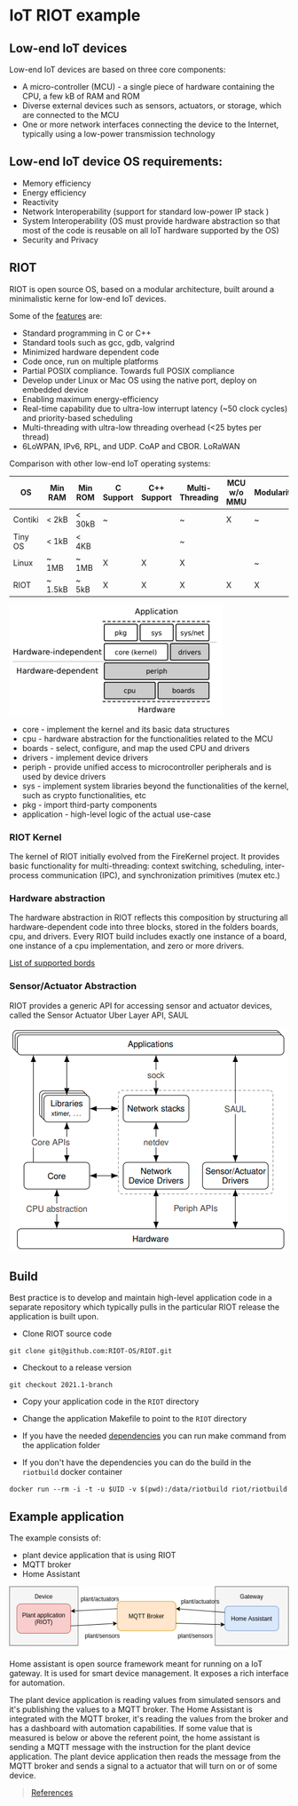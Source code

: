 # IoT RIOT example

## Low-end IoT devices

Low-end IoT devices are based on three core components:
- A micro-controller (MCU) - a single piece of hardware containing the CPU, a few kB of RAM and ROM
- Diverse external devices such as sensors, actuators, or storage, which are connected to the MCU
- One or more network interfaces connecting the device to the Internet, typically using a low-power transmission technology

## Low-end IoT device OS requirements:
- Memory efficiency
- Energy efficiency
- Reactivity
- Network Interoperability (support for standard low-power IP stack )
- System Interoperability (OS must provide hardware abstraction so that most of the code is reusable on all IoT hardware supported by the OS)
- Security and Privacy

## RIOT

RIOT is open source OS, based on a modular architecture, built around a minimalistic kerne for low-end IoT devices. 

Some of the [features](http://riot-os.org/#features) are:
- Standard programming in C or C++
- Standard tools such as gcc, gdb, valgrind
- Minimized hardware dependent code
- Code once, run on multiple platforms 
- Partial POSIX compliance. Towards full POSIX compliance
- Develop under Linux or Mac OS using the native port, deploy on embedded device
- Enabling maximum energy-efficiency
- Real-time capability due to ultra-low interrupt latency (~50 clock cycles) and priority-based scheduling
- Multi-threading with ultra-low threading overhead (<25 bytes per thread)
- 6LoWPAN, IPv6, RPL, and UDP. CoAP and CBOR. LoRaWAN

Comparison with other low-end IoT operating systems:

| OS | Min RAM | Min ROM | C Support | C++ Support | Multi-Threading | MCU w/o MMU | Modularity | Real-Time |
| - | - | - | - | - | - | - | - | - |
| Contiki | < 2kB | < 30kB | ~ |  | ~ | X | ~ | ~ |
| Tiny OS | < 1kB | < 4KB |  |  | ~ |  |  |  |
| Linux | ~ 1MB | ~ 1MB | X | X | X |  | ~ | ~ |
| RIOT | ~ 1.5kB | ~ 5kB | X | X | X | X | X | X |


![RIOT structure](docs/RIOT-structure.png)

- core - implement the kernel and its basic data structures
- cpu - hardware abstraction for the functionalities related to the MCU
- boards - select, configure, and map the used CPU and drivers
- drivers - implement device drivers
- periph - provide unified access to microcontroller peripherals and is used by device drivers
- sys - implement system libraries beyond the functionalities of the kernel, such as crypto functionalities, etc
- pkg - import third-party components
- application -  high-level logic of the actual use-case

### RIOT Kernel
The kernel of RIOT initially evolved from the FireKernel project. It provides basic functionality for multi-threading: context switching, scheduling, inter-process communication (IPC), and synchronization primitives (mutex etc.)

### Hardware abstraction
The hardware abstraction in RIOT reflects this composition by structuring all hardware-dependent code into three blocks, stored in the folders boards, cpu, and drivers.
Every RIOT build includes exactly one instance of a board, one instance of a cpu implementation, and zero or more drivers.

[List of supported bords](https://github.com/RIOT-OS/RIOT/tree/master/boards)

### Sensor/Actuator Abstraction

RIOT provides a generic API for accessing sensor and actuator devices, called the Sensor Actuator Uber Layer API, SAUL

![Programming API](docs/RIOT-api.png)

## Build
Best practice is to develop and maintain high-level application code in a separate repository which typically pulls in the particular RIOT release the application is built upon.

- Clone RIOT source code
```
git clone git@github.com:RIOT-OS/RIOT.git
```

- Checkout to a release version
```
git checkout 2021.1-branch
```

- Copy your application code in the `RIOT` directory

- Change the application Makefile to point to the `RIOT` directory

- If you have the needed [dependencies](https://github.com/RIOT-OS/RIOT/wiki/Creating-your-first-RIOT-project) you can run make command from the application folder

- If you don't have the dependencies you can do the build in the `riotbuild` docker container
```
docker run --rm -i -t -u $UID -v $(pwd):/data/riotbuild riot/riotbuild
```

## Example application
The example consists of:
-  plant device application that is using RIOT
- MQTT broker
- Home Assistant

![Application](docs/example-application.png)

Home assistant is open source framework meant for running on a IoT gateway. It is used for smart device management. It exposes a rich interface for automation. 

The plant device application is reading values from simulated sensors and it's publishing the values to a MQTT broker.
The Home Assistant is integrated with the MQTT broker, it's reading the values from the broker and has a dashboard with automation capabilities.
If some value that is measured is below or above the referent point, the home assistant is sending a MQTT message with the instruction for the plant device application. 
The plant device application then reads the message from the MQTT broker and sends a signal to a actuator that will turn on or of some device.

> [References](https://riot-os.org/docs/riot-ieeeiotjournal-2018.pdf)
